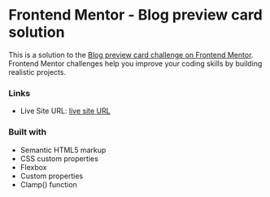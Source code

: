 # Frontend Mentor - Blog preview card solution

This is a solution to the [Blog preview card challenge on Frontend Mentor](https://www.frontendmentor.io/challenges/blog-preview-card-ckPaj01IcS). Frontend Mentor challenges help you improve your coding skills by building realistic projects.

### Links

- Live Site URL: [live site URL](https://blog-preview-card-html-css-frontend.netlify.app)

### Built with

- Semantic HTML5 markup
- CSS custom properties
- Flexbox
- Custom properties
- Clamp() function

